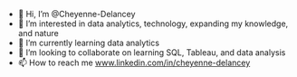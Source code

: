 - 👋 Hi, I’m @Cheyenne-Delancey
- 👀 I’m interested in data analytics, technology, expanding my knowledge, and nature
- 🌱 I’m currently learning data analytics
- 💞️ I’m looking to collaborate on learning SQL, Tableau, and data analysis
- 📫 How to reach me www.linkedin.com/in/cheyenne-delancey


<!---
Cheyenne-Delancey/Cheyenne-Delancey is a ✨ special ✨ repository because its `README.md` (this file) appears on your GitHub profile.
You can click the Preview link to take a look at your changes.
--->
